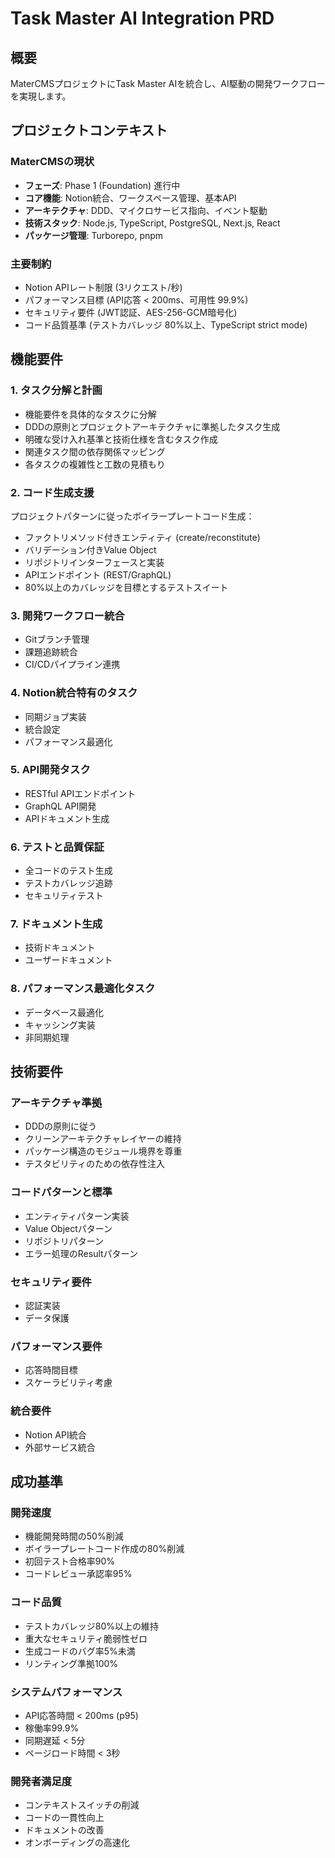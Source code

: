 # Task Master AI Integration PRD

## 概要
MaterCMSプロジェクトにTask Master AIを統合し、AI駆動の開発ワークフローを実現します。

## プロジェクトコンテキスト

### MaterCMSの現状
- **フェーズ**: Phase 1 (Foundation) 進行中
- **コア機能**: Notion統合、ワークスペース管理、基本API
- **アーキテクチャ**: DDD、マイクロサービス指向、イベント駆動
- **技術スタック**: Node.js, TypeScript, PostgreSQL, Next.js, React
- **パッケージ管理**: Turborepo, pnpm

### 主要制約
- Notion APIレート制限 (3リクエスト/秒)
- パフォーマンス目標 (API応答 < 200ms、可用性 99.9%)
- セキュリティ要件 (JWT認証、AES-256-GCM暗号化)
- コード品質基準 (テストカバレッジ 80%以上、TypeScript strict mode)

## 機能要件

### 1. タスク分解と計画
- 機能要件を具体的なタスクに分解
- DDDの原則とプロジェクトアーキテクチャに準拠したタスク生成
- 明確な受け入れ基準と技術仕様を含むタスク作成
- 関連タスク間の依存関係マッピング
- 各タスクの複雑性と工数の見積もり

### 2. コード生成支援
プロジェクトパターンに従ったボイラープレートコード生成：
- ファクトリメソッド付きエンティティ (create/reconstitute)
- バリデーション付きValue Object
- リポジトリインターフェースと実装
- APIエンドポイント (REST/GraphQL)
- 80%以上のカバレッジを目標とするテストスイート

### 3. 開発ワークフロー統合
- Gitブランチ管理
- 課題追跡統合
- CI/CDパイプライン連携

### 4. Notion統合特有のタスク
- 同期ジョブ実装
- 統合設定
- パフォーマンス最適化

### 5. API開発タスク
- RESTful APIエンドポイント
- GraphQL API開発
- APIドキュメント生成

### 6. テストと品質保証
- 全コードのテスト生成
- テストカバレッジ追跡
- セキュリティテスト

### 7. ドキュメント生成
- 技術ドキュメント
- ユーザードキュメント

### 8. パフォーマンス最適化タスク
- データベース最適化
- キャッシング実装
- 非同期処理

## 技術要件

### アーキテクチャ準拠
- DDDの原則に従う
- クリーンアーキテクチャレイヤーの維持
- パッケージ構造のモジュール境界を尊重
- テスタビリティのための依存性注入

### コードパターンと標準
- エンティティパターン実装
- Value Objectパターン
- リポジトリパターン
- エラー処理のResultパターン

### セキュリティ要件
- 認証実装
- データ保護

### パフォーマンス要件
- 応答時間目標
- スケーラビリティ考慮

### 統合要件
- Notion API統合
- 外部サービス統合

## 成功基準

### 開発速度
- 機能開発時間の50%削減
- ボイラープレートコード作成の80%削減
- 初回テスト合格率90%
- コードレビュー承認率95%

### コード品質
- テストカバレッジ80%以上の維持
- 重大なセキュリティ脆弱性ゼロ
- 生成コードのバグ率5%未満
- リンティング準拠100%

### システムパフォーマンス
- API応答時間 < 200ms (p95)
- 稼働率99.9%
- 同期遅延 < 5分
- ページロード時間 < 3秒

### 開発者満足度
- コンテキストスイッチの削減
- コードの一貫性向上
- ドキュメントの改善
- オンボーディングの高速化